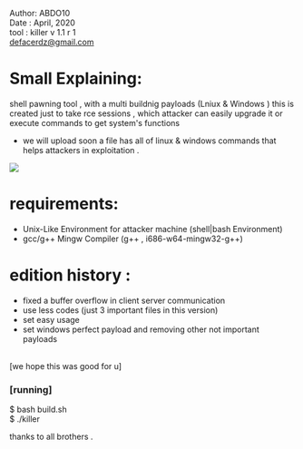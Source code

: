 Author: ABDO10 <br>
Date : April, 2020 <br>
tool : killer v 1.1 r 1 <br>
defacerdz@gmail.com
# Small Explaining:
shell pawning tool , with a multi buildnig payloads (Lniux & Windows ) 
this is created just to take rce sessions , which attacker can easily upgrade it or execute commands to get system's functions 
* we will upload soon a file has all of linux & windows commands that helps attackers in exploitation .
<img src="https://i.imgur.com/lP3fQaq.png">
 
# requirements:
* Unix-Like Environment for attacker machine (shell|bash Environment)
* gcc/g++ Mingw Compiler (g++ , i686-w64-mingw32-g++)

# edition history :
* fixed a buffer overflow in client server communication 
* use less codes (just 3 important files in this version)
* set easy usage 
* set windows perfect payload and removing other not important payloads 
<br>
[we hope this was good for u]
<br>

<h3>[running]</h3>
$ bash build.sh 
<br>
$ ./killer

thanks to all brothers .



